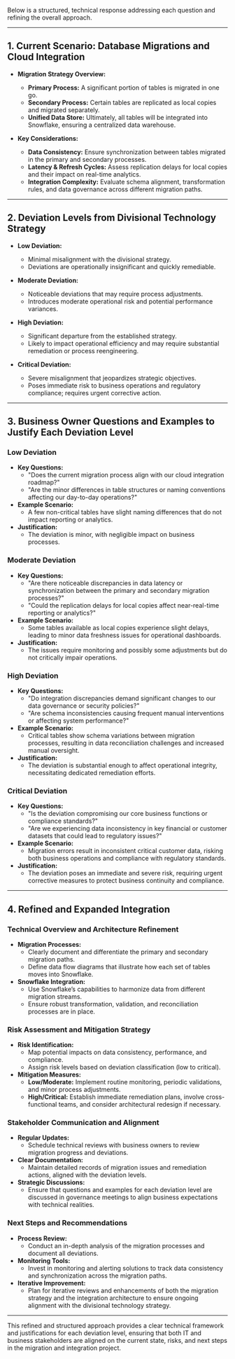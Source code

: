 Below is a structured, technical response addressing each question and refining the overall approach.

---

## 1. Current Scenario: Database Migrations and Cloud Integration

- **Migration Strategy Overview:**
  - **Primary Process:** A significant portion of tables is migrated in one go.
  - **Secondary Process:** Certain tables are replicated as local copies and migrated separately.
  - **Unified Data Store:** Ultimately, all tables will be integrated into Snowflake, ensuring a centralized data warehouse.

- **Key Considerations:**
  - **Data Consistency:** Ensure synchronization between tables migrated in the primary and secondary processes.
  - **Latency & Refresh Cycles:** Assess replication delays for local copies and their impact on real-time analytics.
  - **Integration Complexity:** Evaluate schema alignment, transformation rules, and data governance across different migration paths.

---

## 2. Deviation Levels from Divisional Technology Strategy

- **Low Deviation:**
  - Minimal misalignment with the divisional strategy.
  - Deviations are operationally insignificant and quickly remediable.

- **Moderate Deviation:**
  - Noticeable deviations that may require process adjustments.
  - Introduces moderate operational risk and potential performance variances.

- **High Deviation:**
  - Significant departure from the established strategy.
  - Likely to impact operational efficiency and may require substantial remediation or process reengineering.

- **Critical Deviation:**
  - Severe misalignment that jeopardizes strategic objectives.
  - Poses immediate risk to business operations and regulatory compliance; requires urgent corrective action.

---

## 3. Business Owner Questions and Examples to Justify Each Deviation Level

### **Low Deviation**
- **Key Questions:**
  - "Does the current migration process align with our cloud integration roadmap?"
  - "Are the minor differences in table structures or naming conventions affecting our day-to-day operations?"
- **Example Scenario:**
  - A few non-critical tables have slight naming differences that do not impact reporting or analytics.
- **Justification:**
  - The deviation is minor, with negligible impact on business processes.

### **Moderate Deviation**
- **Key Questions:**
  - "Are there noticeable discrepancies in data latency or synchronization between the primary and secondary migration processes?"
  - "Could the replication delays for local copies affect near-real-time reporting or analytics?"
- **Example Scenario:**
  - Some tables available as local copies experience slight delays, leading to minor data freshness issues for operational dashboards.
- **Justification:**
  - The issues require monitoring and possibly some adjustments but do not critically impair operations.

### **High Deviation**
- **Key Questions:**
  - "Do integration discrepancies demand significant changes to our data governance or security policies?"
  - "Are schema inconsistencies causing frequent manual interventions or affecting system performance?"
- **Example Scenario:**
  - Critical tables show schema variations between migration processes, resulting in data reconciliation challenges and increased manual oversight.
- **Justification:**
  - The deviation is substantial enough to affect operational integrity, necessitating dedicated remediation efforts.

### **Critical Deviation**
- **Key Questions:**
  - "Is the deviation compromising our core business functions or compliance standards?"
  - "Are we experiencing data inconsistency in key financial or customer datasets that could lead to regulatory issues?"
- **Example Scenario:**
  - Migration errors result in inconsistent critical customer data, risking both business operations and compliance with regulatory standards.
- **Justification:**
  - The deviation poses an immediate and severe risk, requiring urgent corrective measures to protect business continuity and compliance.

---

## 4. Refined and Expanded Integration

### **Technical Overview and Architecture Refinement**
- **Migration Processes:**
  - Clearly document and differentiate the primary and secondary migration paths.
  - Define data flow diagrams that illustrate how each set of tables moves into Snowflake.
- **Snowflake Integration:**
  - Use Snowflake’s capabilities to harmonize data from different migration streams.
  - Ensure robust transformation, validation, and reconciliation processes are in place.

### **Risk Assessment and Mitigation Strategy**
- **Risk Identification:**
  - Map potential impacts on data consistency, performance, and compliance.
  - Assign risk levels based on deviation classification (low to critical).
- **Mitigation Measures:**
  - **Low/Moderate:** Implement routine monitoring, periodic validations, and minor process adjustments.
  - **High/Critical:** Establish immediate remediation plans, involve cross-functional teams, and consider architectural redesign if necessary.

### **Stakeholder Communication and Alignment**
- **Regular Updates:**
  - Schedule technical reviews with business owners to review migration progress and deviations.
- **Clear Documentation:**
  - Maintain detailed records of migration issues and remediation actions, aligned with the deviation levels.
- **Strategic Discussions:**
  - Ensure that questions and examples for each deviation level are discussed in governance meetings to align business expectations with technical realities.

### **Next Steps and Recommendations**
- **Process Review:**
  - Conduct an in-depth analysis of the migration processes and document all deviations.
- **Monitoring Tools:**
  - Invest in monitoring and alerting solutions to track data consistency and synchronization across the migration paths.
- **Iterative Improvement:**
  - Plan for iterative reviews and enhancements of both the migration strategy and the integration architecture to ensure ongoing alignment with the divisional technology strategy.

---

This refined and structured approach provides a clear technical framework and justifications for each deviation level, ensuring that both IT and business stakeholders are aligned on the current state, risks, and next steps in the migration and integration project.

